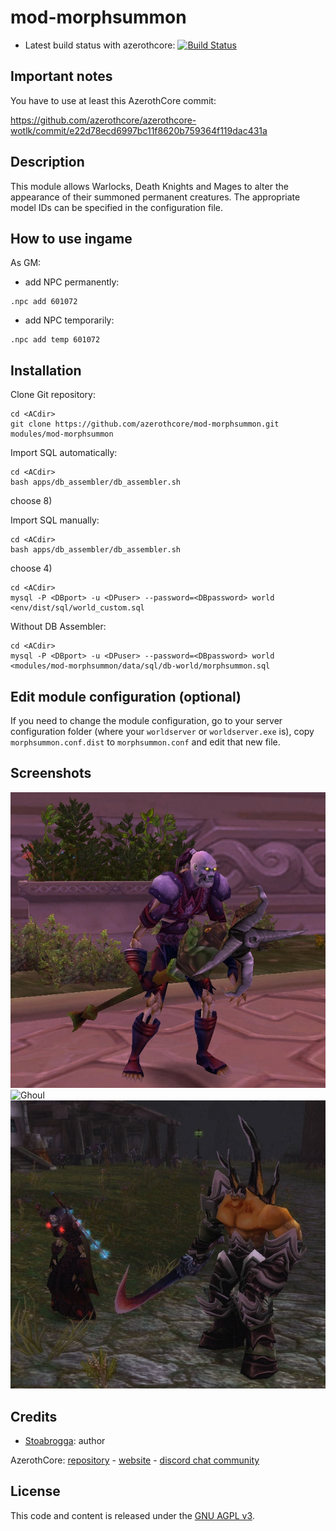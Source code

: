 # mod-morphsummon

- Latest build status with azerothcore: [![Build Status](https://travis-ci.org/azerothcore/mod-morphsummon.svg?branch=master)](https://travis-ci.org/azerothcore/mod-morphsummon)


## Important notes

You have to use at least this AzerothCore commit:

<https://github.com/azerothcore/azerothcore-wotlk/commit/e22d78ecd6997bc11f8620b759364f119dac431a>


## Description

This module allows Warlocks, Death Knights and Mages to alter the appearance of their summoned permanent creatures. The appropriate model IDs can be specified in the configuration file.


## How to use ingame

As GM:
- add NPC permanently:
 ```
 .npc add 601072
 ```
- add NPC temporarily:
 ```
 .npc add temp 601072
 ```


## Installation

Clone Git repository:

```
cd <ACdir>
git clone https://github.com/azerothcore/mod-morphsummon.git modules/mod-morphsummon
```

Import SQL automatically:
```
cd <ACdir>
bash apps/db_assembler/db_assembler.sh
```
choose 8)

Import SQL manually:
```
cd <ACdir>
bash apps/db_assembler/db_assembler.sh
```
choose 4)
```
cd <ACdir>
mysql -P <DBport> -u <DPuser> --password=<DBpassword> world <env/dist/sql/world_custom.sql
```

Without DB Assembler:
```
cd <ACdir>
mysql -P <DBport> -u <DPuser> --password=<DBpassword> world <modules/mod-morphsummon/data/sql/db-world/morphsummon.sql
```


## Edit module configuration (optional)

If you need to change the module configuration, go to your server configuration folder (where your `worldserver` or `worldserver.exe` is), copy `morphsummon.conf.dist` to `morphsummon.conf` and edit that new file.


## Screenshots
![NPC](https://raw.githubusercontent.com/azerothcore/mod-morphsummon/master/images/morphsummon1.jpg "NPC")
![Ghoul](https://raw.githubusercontent.com/azerothcore/mod-morphsummon/master/images/morphsummon2.jpg "Ghoul")
![Felguard](https://raw.githubusercontent.com/azerothcore/mod-morphsummon/master/images/morphsummon3.jpg "Felguard")


## Credits

* [Stoabrogga](https://github.com/Stoabrogga): author

AzerothCore: [repository](https://github.com/azerothcore) - [website](http://azerothcore.org/) - [discord chat community](https://discord.gg/gkt4y2x)


## License
This code and content is released under the [GNU AGPL v3](https://github.com/azerothcore/azerothcore-wotlk/blob/master/LICENSE-AGPL3).
